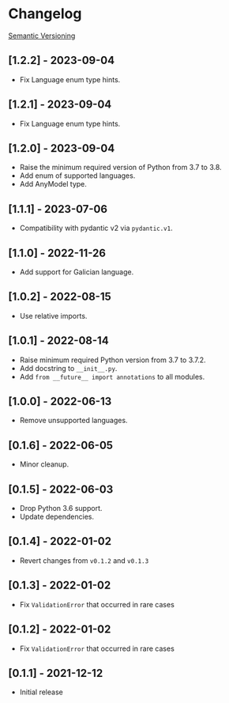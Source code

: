 # Changelog

[Semantic Versioning](https://semver.org)

## [1.2.2] - 2023-09-04

- Fix Language enum type hints.

## [1.2.1] - 2023-09-04

- Fix Language enum type hints.

## [1.2.0] - 2023-09-04

- Raise the minimum required version of Python from 3.7 to 3.8.
- Add enum of supported languages.
- Add AnyModel type.

## [1.1.1] - 2023-07-06

- Compatibility with pydantic v2 via `pydantic.v1`.

## [1.1.0] - 2022-11-26

- Add support for Galician language.

## [1.0.2] - 2022-08-15

- Use relative imports.

## [1.0.1] - 2022-08-14

- Raise minimum required Python version from 3.7 to 3.7.2.
- Add docstring to `__init__.py`.
- Add `from __future__ import annotations` to all modules.

## [1.0.0] - 2022-06-13

- Remove unsupported languages.

## [0.1.6] - 2022-06-05

- Minor cleanup.

## [0.1.5] - 2022-06-03

- Drop Python 3.6 support.
- Update dependencies.

## [0.1.4] - 2022-01-02

- Revert changes from `v0.1.2` and `v0.1.3`

## [0.1.3] - 2022-01-02

- Fix `ValidationError` that occurred in rare cases

## [0.1.2] - 2022-01-02

- Fix `ValidationError` that occurred in rare cases

## [0.1.1] - 2021-12-12

- Initial release
